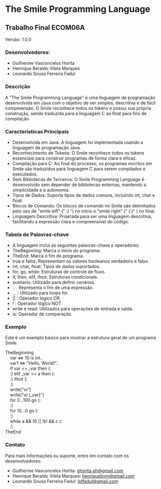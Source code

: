 # The Smile Programming Language

## Trabalho Final ECOM06A

Versão: 1.0.0

### Desenvolvedores:
* Guilherme Vasconcelos Horita
* Henrique Beraldo Vilela Marques
* Leonardo Sousa Ferreira Fadul

### Descrição
A "The Smile Programming Language" é uma linguagem de programação desenvolvida em Java
com o objetivo de ser simples, descritiva e de fácil compreensão. O Smile reconhece
todos os tokens e possui sua própria construção, sendo traduzida para a linguagem C ao
final para fins de compilação.

### Características Principais
* Desenvolvida em Java: A linguagem foi implementada usando a linguagem de
  programação Java.
* Reconhecimento de Tokens: O Smile reconhece todos os tokens essenciais para
  construir programas de forma clara e eficaz.
* Compilação para C: Ao final do processo, os programas escritos em Smile são traduzidos para linguagem C para serem compilados e executados.
* Sem Bibliotecas de Terceiros: O Smile Programming Language é desenvolvido sem depender de bibliotecas externas, mantendo a simplicidade e a autonomia.
* Tipos de Dados: Suporta tipos de dados comuns, incluindo int, char e float.
* Blocos de Comando: Os blocos de comando no Smile são delimitados pelo uso de "smile left" (" :) ") no início e "smile right" (" (:)" ) no final.
* Linguagem Descritiva: Projetada para ser uma linguagem descritiva, facilitando a expressão clara e compreensível do código.

### Tabela de Palavras-chave
* A linguagem inclui as seguintes palavras-chave e operadores:
* TheBeginning: Marca o início do programa.
* TheEnd: Marca o fim do programa.
* true e false: Representam os valores booleanos verdadeiro e falso.
* int, char, float: Tipos de dados suportados.
* for, go, while: Estruturas de controle de fluxo.
* if, then, elif, ifnot: Estruturas condicionais.
* scenario: Utilizado para definir cenários.
* .. : Representa o fim de uma expressão.
* ... : Utilizado para loops for.
* || : Operador lógico OR.
* ! : Operador lógico NOT.
* write e read: Utilizados para operações de entrada e saída.
* is: Operador de comparação.

### Exemplo
Este é um exemplo básico para mostrar a estrutura geral de um programa Smile.

TheBeginning <br>
&nbsp;&nbsp;&nbsp;&nbsp;var <=> 10 is int.. <br>
&nbsp;&nbsp;&nbsp;&nbsp;var1 <=> "Hello, World!".. <br>
&nbsp;&nbsp;&nbsp;&nbsp;if var <= _var then (: <br>
&nbsp;&nbsp;&nbsp;&nbsp;:) elif _var >= a then (: <br>
&nbsp;&nbsp;&nbsp;&nbsp;:) ifnot (: <br>
&nbsp;&nbsp;&nbsp;&nbsp;:) <br>
&nbsp;&nbsp;&nbsp;&nbsp;write("oi") <br>
&nbsp;&nbsp;&nbsp;&nbsp;write("oi {_var}") <br>
&nbsp;&nbsp;&nbsp;&nbsp;for 0...100 go (: <br>
&nbsp;&nbsp;&nbsp;&nbsp;:) <br>
&nbsp;&nbsp;&nbsp;&nbsp;for 10...0 go (: <br>
&nbsp;&nbsp;&nbsp;&nbsp;:) <br>
&nbsp;&nbsp;&nbsp;&nbsp;while a && 10 || !b! && c (: <br>
&nbsp;&nbsp;&nbsp;&nbsp;:) <br>
TheEnd

### Contato
Para mais informações ou suporte, entre em contato com os desenvolvedores:
* Guilherme Vasconcelos Horita: ghorita.gh@gmail.com
* Henrique Beraldo Vilela Marques: henriquebvm@gmail.com
* Leonardo Sousa Ferreira Fadul: lsffadul@gmail.com
